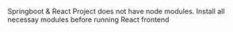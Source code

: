 Springboot & React Project does not have node modules. Install all necessay modules before running React frontend

